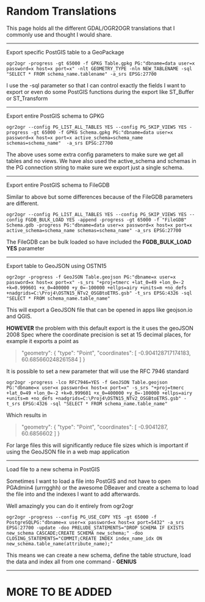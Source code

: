 # Random Translations

This page holds all the different GDAL/OGR2OGR translations that I commonly use and thought I would share.

---
Export specific PostGIS table to a GeoPackage

```ogr2ogr -progress -gt 65000 -f GPKG Table.gpkg PG:"dbname=data user=x password=x host=x port=x" -nlt GEOMETRY_TYPE -nln NEW_TABLENAME -sql "SELECT * FROM schema_name.tablename" -a_srs EPSG:27700```

I use the -sql parameter so that I can control exactly the fields I want to export or even do some PostGIS functions during the export like ST_Buffer or ST_Transform

---

Export entire PostGIS schema to GPKG

```ogr2ogr --config PG_LIST_ALL_TABLES YES --config PG_SKIP_VIEWS YES -progress -gt 65000 -f GPKG Schema.gpkg PG:"dbname=data user=x password=x host=x port=x active_schema=schema_name schemas=schema_name"  -a_srs EPSG:27700```

The above uses some extra config parameters to make sure we get all tables and no views. We have also used the active_schema and schemas in the PG connection string to make sure we export just a single schema.

---

Export entire PostGIS schema to FileGDB

Similar to above but some differences because of the FileGDB parameters are different.

```ogr2ogr --config PG_LIST_ALL_TABLES YES --config PG_SKIP_VIEWS YES --config FGDB_BULK_LOAD YES -append -progress -gt 65000 -f "FileGDB" Schema.gdb -progress PG:"dbname=data user=x password=x host=x port=x active_schema=schema_name schemas=schema_name" -a_srs EPSG:27700```

The FileGDB can be bulk loaded so have included the __FGDB_BULK_LOAD YES__ parameter

---

Export table to GeoJSON using OSTN15

```ogr2ogr -progress -f GeoJSON Table.geojson PG:"dbname=x user=x password=x host=x port=x" -s_srs "+proj=tmerc +lat_0=49 +lon_0=-2 +k=0.999601 +x_0=400000 +y_0=-100000 +ellps=airy +units=m +no_defs +nadgrids=C:\Proj4\OSTN15_NTv2_OSGBtoETRS.gsb" -t_srs EPSG:4326 -sql "SELECT * FROM schema_name.table_name" ```

This will export a GeoJSON file that can be opened in apps like geojson.io and QGIS.

**HOWEVER** the problem with this default export is the it uses the geoJSON 2008 Spec where the coordinate precision is set at 15 decimal places, for example it exports a point as

>"geometry": { "type": "Point", "coordinates": [ -0.904128717174183, 60.685660248261584 ] }

It is possible to set a new parameter that will use the RFC 7946 standard

```ogr2ogr -progress -lco RFC7946=YES -f GeoJSON Table.geojson PG:"dbname=x user=x password=x host=x port=x" -s_srs "+proj=tmerc +lat_0=49 +lon_0=-2 +k=0.999601 +x_0=400000 +y_0=-100000 +ellps=airy +units=m +no_defs +nadgrids=C:\Proj4\OSTN15_NTv2_OSGBtoETRS.gsb" -t_srs EPSG:4326 -sql "SELECT * FROM schema_name.table_name" ```

Which results in

>"geometry": { "type": "Point", "coordinates": [ -0.9041287, 60.6856602 ] }

For large files this will significantly reduce file sizes which is important if using the GeoJSON file in a web map application

---

Load file to a new schema in PostGIS

Sometimes I want to load a file into PostGIS and not have to open PGAdmin4 (urrrgghh) or the awesome DBeaver and create a schema to load the file into and the indexes I want to add afterwards.

Well amazingly you can do it entirely from ogr2ogr

```ogr2ogr -progress --config PG_USE_COPY YES -gt 65000 -f PostgreSQLPG:"dbname=x user=x password=x host=x port=5432" -a_srs EPSG:27700 -update -doo PRELUDE_STATEMENTS="DROP SCHEMA IF EXISTS new_schema CASCADE;CREATE SCHEMA new_schema;" -doo CLOSING_STATEMENTS="COMMIT;CREATE INDEX index_name_idx ON new_schema.table_name(attribute_name);"```

This means we can create a new schema, define the table structure, load the data and index all from one command - **GENIUS**

---

# MORE TO BE ADDED